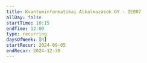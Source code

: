 ```yaml
---
title: Kvantuminformatikai Alkalmazások GY - IE007
allDay: false
startTime: 10:15
endTime: 12:00
type: recurring
daysOfWeek: [R]
startRecur: 2024-09-05
endRecur: 2024-12-30
---
```

